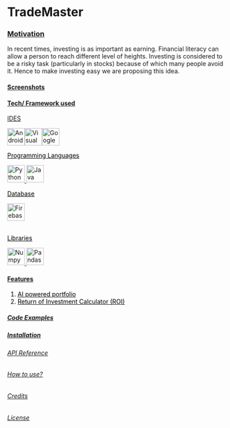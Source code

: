 # TradeMaster


### <p style="text-decoration:underline">Motivation</p>
In recent times, investing is as important as earning. Financial literacy can allow a person to reach different level of heights. Investing is considered to be a risky task (particularly in stocks) because of which many people avoid it. Hence to make investing easy we are proposing this idea.


#### <p style="text-decoration:underline">Screenshots</p>


#### <p style="text-decoration:underline">Tech/ Framework used</p>
<p style="text-decoration:underline">IDES</p>


<a href="https://developer.android.com/studio?gclid=EAIaIQobChMI-YHVttfW-wIVC5JmAh0shAucEAAYASAAEgJW8PD_BwE&gclsrc=aw.ds" target="_blank"><img src="https://img.icons8.com/fluency/48/null/android-studio--v2.png" alt="Android studio" width="40" height="40"><a href="https://code.visualstudio.com/" target="_blank"><img src="https://img.icons8.com/color/48/null/visual-studio-code-2019.png" alt="Visual Studio Code" width="40" height="40"><a href="https://jupyter.org/" target="_blank"><img src="https://upload.wikimedia.org/wikipedia/commons/thumb/d/d0/Google_Colaboratory_SVG_Logo.svg/1200px-Google_Colaboratory_SVG_Logo.svg.png?20221103151432" alt="Google Colab" width="40" height="40"><!--<img src="https://img.icons8.com/fluency/48/null/jupyter.png" alt="Jupyter Notebook" width="40" height="40"><a href="https://colab.research.google.com/" target="_blank"> -->

<p style="text-decoration:underline;color:black">Programming Languages</p>
<a href="https://www.python.org/" target="_blank"><img src="https://img.icons8.com/color/48/null/python--v1.png" alt="Python" width="40" height="40">
<a href="https://www.java.com/en/" target="_blank"><img src="https://img.icons8.com/fluency/48/null/java-coffee-cup-logo.png" alt="Java" width="40" height="40">

<p style="text-decoration:underline;color:black">Database</p>
<a href="https://firebase.google.com/" target="_blank"><img src="https://img.icons8.com/color/48/null/firebase.png" alt="Firebase" width="40" height="40">

<br>
<br>
<p style="text-decoration:underline;color:black">Libraries</p>
<a href="https://numpy.org/" target="_blank"><img src="https://img.icons8.com/color/48/null/numpy.png" alt="Numpy" width="40" height="40">
<a href="https://firebase.google.com/" target="_blank"><img src="https://img.icons8.com/color/48/null/pandas.png" alt="Pandas" width="40" height="40">


#### <p style="text-decoration:underline">Features</p>
<ol style="color:black">
    <li>AI powered portfolio</li>
    <li>Return of Investment Calculator (ROI)</li>
</ol>

##### <p style="text-decoration:underline">Code Examples</p>

##### <p style="text-decoration:underline">Installation</p>



###### <p style="text-decoration:underline">API Reference</p>



###### <p style="text-decoration:underline">How to use?</p>




###### <p style="text-decoration:underline">Credits</p>


###### <p style="text-decoration:underline">License</p>